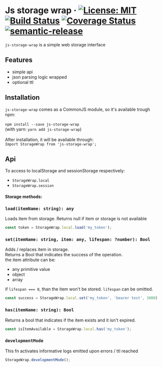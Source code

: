 # Js storage wrap &middot; [![License: MIT](https://img.shields.io/badge/License-MIT-blue.svg)](https://opensource.org/licenses/MIT) [![Build Status](https://travis-ci.org/asulta/js-storage-wrap.svg?branch=master)](https://travis-ci.org/asulta/js-storage-wrap) [![Coverage Status](https://coveralls.io/repos/github/asulta/js-storage-wrap/badge.svg?branch=master)](https://coveralls.io/github/asulta/js-storage-wrap?branch=master) [![semantic-release](https://img.shields.io/badge/%20%20%F0%9F%93%A6%F0%9F%9A%80-semantic--release-e10079.svg)](https://github.com/semantic-release/semantic-release)


`js-storage-wrap` is a simple web storage interface


## Features
- simple api
- json parsing logic wrapped
- optional ttl


## Installation
`js-storage-wrap` comes as a CommonJS module, so it's available trough npm:\
\
`npm install --save js-storage-wrap`\
(with yarn: `yarn add js-storage-wrap`)\
\
After installation, it will be available through:\
`Import StorageWrap from 'js-storage-wrap';`

## Api
To access to localStorage and sessionStorage respectively:
- `StorageWrap.local`
- `StorageWrap.session`

#### Storage methods: 
### `load(itemName: string): any`
Loads item from storage. Returns null if item or storage is not available
```javascript
const token = StorageWrap.local.load('my_token');
```
### `set(itemName: string, item: any, lifespan: ?number): Bool`
Adds / replaces item in storage.\
Returns a Bool that indicates the success of the operation.\
the item attribute can be: 
- any primitive value
- object
- array

if `lifespan === 0`, than the item won't be stored. `lifespan` can be omitted.
```javascript
const success = StorageWrap.local.set('my_token', 'bearer test', 3000); // expires after 3 seconds
```
### `has(itemName: string): Bool`
Returns a bool that indicates if the item exists and it isn't expired.
```javascript
const isItemAvailable = StorageWrap.local.has('my_token');
```

### `developmentMode`
This fn activates informative logs emitted upon errors / ttl reached
```javascript
StorageWrap.developmentMode();
```
